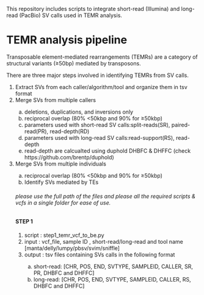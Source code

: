 This repository includes scripts to integrate short-read (Illumina) and long-read (PacBio) SV calls used in TEMR analysis.

# TEMR analysis pipeline

Transposable element-mediated rearrangements (TEMRs) are a category of structural variants (&ge;50bp) mediated by transposons.

There are three major steps involved in identifying TEMRs from SV calls.

<ol>
  <li>Extract SVs from each caller/algorithm/tool and organize them in tsv format</li>
  <li>Merge SVs from multiple callers</li>
  <ol style="list-style-type: lower-alpha">
    <li>deletions, duplications, and inversions only</li>
    <li>reciprocal overlap (80% <50kbp and 90% for &ge;50kbp)</li>
    <li>parameters used with short-read SV calls:split-reads(SR), paired-read(PR), read-depth(RD)</li>
    <li>parameters used with long-read SV calls:read-support(RS), read-depth</li>    
    <li>read-depth are calcualted using duphold DHBFC & DHFFC (check https://github.com/brentp/duphold)</li>

  </ol>
  <li>Merge SVs from multiple individuals</li>
  <ol style="list-style-type: lower-alpha">
    <li>reciprocal overlap (80% <50kbp and 90% for &ge;50kbp)</li>
  <li>Identify SVs mediated by TEs</li>
</ol>

###### please use the full path of the files and please all the required scripts & vcfs in a single folder for ease of use.
  
#### STEP 1
<ol>
<li>script : step1_temr_vcf_to_be.py
<li>input : vcf_file, sample ID , short-read/long-read and tool name [manta/delly/lumpy/pbsv/svim/sniffle]</li>
<li>output : tsv files containing SVs calls in the following format</li>
<ul style="list-style-type: lower-alpha">
<li>short-read: [CHR, POS, END, SVTYPE, SAMPLEID, CALLER, SR, PR, DHBFC and DHFFC]</li>
<li>long-read: [CHR, POS, END, SVTYPE, SAMPLEID, CALLER, RS, DHBFC and DHFFC]</li>
</ul>
</ol>
